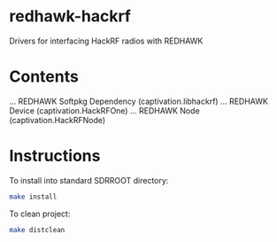 # redhawk-hackrf
Drivers for interfacing HackRF radios with REDHAWK

# Contents
... REDHAWK Softpkg Dependency (captivation.libhackrf)
... REDHAWK Device (captivation.HackRFOne)
... REDHAWK Node (captivation.HackRFNode)

# Instructions
To install into standard SDRROOT directory:
```bash
make install
```
To clean project:
```bash
make distclean
```
